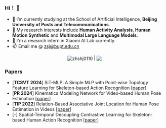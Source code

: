 ### Hi！ 👋
- 🌱 I’m currently studying at the School of Artificial Intelligence, **Beijing University of Posts and Telecommunications**.
- 🤔 My research interests include **Human Activity Analysis**, **Human Motion Synthetic** and **Multimodal Large Language Models**.
-  👯 I'm a research intern in Xiaomi AI Lab currently.
- 📫 Email me @ zsj@bupt.edu.cn
<p align="center">
<a> <img align="center" 
  src="https://github-readme-stats.vercel.app/api?username=zhshj0110&show_icons=true&theme=buefy&hide_border=true" 
  alt="zhshj0110" /> 
</a> |
<a> <img align="center" 
    src="https://github-readme-stats.vercel.app/api/top-langs/?username=zhshj0110&layout=compact&theme=buefy&hide_border=true" /> 
</a> 
</p>

### Papers
- [**TCSVT 2024**] SiT-MLP: A Simple MLP with Point-wise Topology Feature Learning for Skeleton-based Action Recognition [[paper](https://ieeexplore.ieee.org/document/10495051)]
- [**PR 2024**] Kinematics Modeling Network for Video-based Human Pose Estimation [[paper](https://www.sciencedirect.com/science/article/pii/S0031320324000384)]
- [**TIP 2022**] Relation-Based Associative Joint Location for Human Pose Estimation in Videos [[paper](https://ieeexplore.ieee.org/document/9786543)]
- [-] Spatial-Temporal Decoupling Contrastive Learning for Skeleton-based Human Action Recognition  [[paper](https://arxiv.org/abs/2312.15144)]
<!--
**zhshj0110/zhshj0110** is a ✨ _special_ ✨ repository because its `README.md` (this file) appears on your GitHub profile.

Here are some ideas to get you started:

- 🔭 I’m currently working on ...
- 🌱 I’m currently learning ...
- 👯 I’m looking to collaborate on ...
- 🤔 I’m looking for help with ...
- 💬 Ask me about ...
- 📫 How to reach me: ...
- 😄 Pronouns: ...
- ⚡ Fun fact: ...
[![Top Langs](https://github-readme-stats.vercel.app/api/top-langs/?username=LibertyZsj)](https://github.com/anuraghazra/github-readme-stats)
-->
